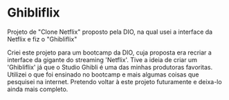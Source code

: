 # Ghibliflix
Projeto de "Clone Netflix" proposto pela DIO, na qual usei a interface da Netflix e fiz o "Ghibliflix"

Criei este projeto para um bootcamp da DIO, cuja proposta era recriar a interface da gigante do streaming 'Netflix'. 
Tive a ideia de criar um 'Ghibliflix' já que o Studio Ghibli é uma das minhas produtoras favoritas.
Utilizei o que foi ensinado no bootcamp e mais algumas coisas que pesquisei na internet.
Pretendo voltar à este projeto futuramente e deixa-lo ainda mais completo. 
